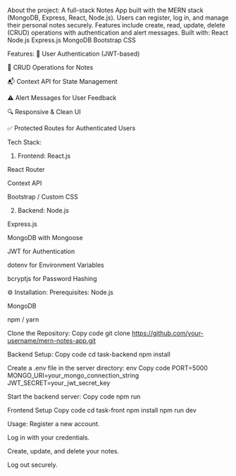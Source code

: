 About the project:
A full-stack Notes App built with the MERN stack (MongoDB, Express, React, Node.js). Users can register, log in, and manage their personal notes securely. Features include create, read, update, delete (CRUD) operations with authentication and alert messages.
Built with:
React
Node.js
Express.js
MongoDB
Bootstrap CSS


 Features:
🔐 User Authentication (JWT-based)

📄 CRUD Operations for Notes

📬 Context API for State Management

⚠️ Alert Messages for User Feedback

🔍 Responsive & Clean UI

✅ Protected Routes for Authenticated Users


Tech Stack: 
1. Frontend:
React.js

React Router

Context API

Bootstrap / Custom CSS

2. Backend:
Node.js

Express.js

MongoDB with Mongoose

JWT for Authentication

dotenv for Environment Variables

bcryptjs for Password Hashing

⚙️ Installation:
Prerequisites:
Node.js

MongoDB

npm / yarn

Clone the Repository:
Copy code
git clone https://github.com/your-username/mern-notes-app.git

Backend Setup:
Copy code
cd task-backend
npm install

Create a .env file in the server directory:
env
Copy code
PORT=5000
MONGO_URI=your_mongo_connection_string
JWT_SECRET=your_jwt_secret_key

Start the backend server:
Copy code
npm run

Frontend Setup
Copy code
cd task-front
npm install
npm run dev

Usage:
Register a new account.

Log in with your credentials.

Create, update, and delete your notes.

Log out securely.

